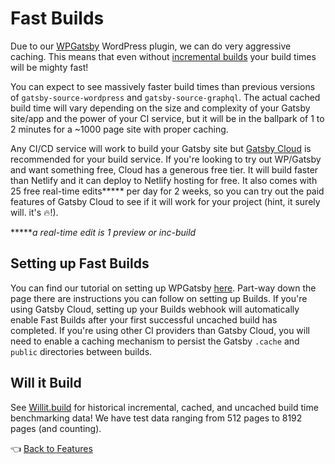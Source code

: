 # Fast Builds

Due to our [WPGatsby](https://github.com/gatsbyjs/wp-gatsby) WordPress plugin, we can do very aggressive caching. This means that even without [incremental builds](./incremental-builds.md) your build times will be mighty fast!

You can expect to see massively faster build times than previous versions of `gatsby-source-wordpress` and `gatsby-source-graphql`. The actual cached build time will vary depending on the size and complexity of your Gatsby site/app and the power of your CI service, but it will be in the ballpark of 1 to 2 minutes for a ~1000 page site with proper caching.

Any CI/CD service will work to build your Gatsby site but [Gatsby Cloud](https://www.gatsbyjs.com/get-started/) is recommended for your build service. If you're looking to try out WP/Gatsby and want something free, Cloud has a generous free tier. It will build faster than Netlify and it can deploy to Netlify hosting for free. It also comes with 25 free real-time edits***** per day for 2 weeks, so you can try out the paid features of Gatsby Cloud to see if it will work for your project (hint, it surely will. it's :fire:!). 

*****_a real-time edit is 1 preview or inc-build_



## Setting up Fast Builds

You can find our tutorial on setting up WPGatsby [here](../tutorials/configuring-wp-gatsby.md#setting-up-preview). Part-way down the page there are instructions you can follow on setting up Builds. If you're using Gatsby Cloud, setting up your Builds webhook will automatically enable Fast Builds after your first successful uncached build has completed. If you're using other CI providers than Gatsby Cloud, you will need to enable a caching mechanism to persist the Gatsby `.cache` and `public` directories between builds.



## Will it Build

See [Willit.build](https://willit.build/details/type/blog/source/wordpress/page-count/8192) for historical incremental, cached, and uncached build time benchmarking data! We have test data ranging from 512 pages to 8192 pages (and counting).



:point_left: [Back to Features](./index.md)

